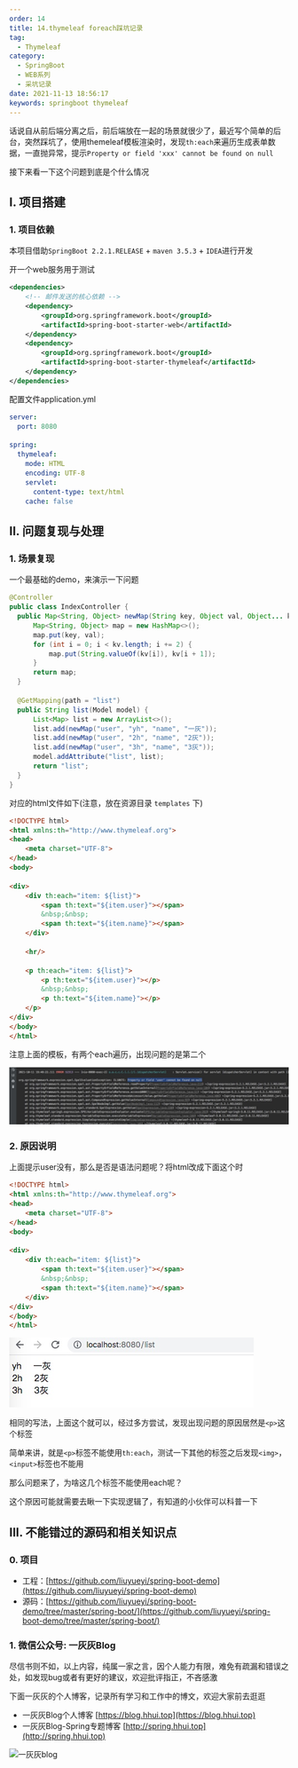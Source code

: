 ```yaml
---
order: 14
title: 14.thymeleaf foreach踩坑记录
tag: 
  - Thymeleaf
category: 
  - SpringBoot
  - WEB系列
  - 采坑记录
date: 2021-11-13 18:56:17
keywords: springboot thymeleaf
---
```


话说自从前后端分离之后，前后端放在一起的场景就很少了，最近写个简单的后台，突然踩坑了，使用themeleaf模板渲染时，发现`th:each`来遍历生成表单数据，一直抛异常，提示`Property or field 'xxx' cannot be found on null`

接下来看一下这个问题到底是个什么情况

<!-- more -->

## I. 项目搭建

### 1. 项目依赖

本项目借助`SpringBoot 2.2.1.RELEASE` + `maven 3.5.3` + `IDEA`进行开发

开一个web服务用于测试

```xml
<dependencies>
    <!-- 邮件发送的核心依赖 -->
    <dependency>
        <groupId>org.springframework.boot</groupId>
        <artifactId>spring-boot-starter-web</artifactId>
    </dependency>
    <dependency>
        <groupId>org.springframework.boot</groupId>
        <artifactId>spring-boot-starter-thymeleaf</artifactId>
    </dependency>
</dependencies>
```


配置文件application.yml

```yaml
server:
  port: 8080

spring:
  thymeleaf:
    mode: HTML
    encoding: UTF-8
    servlet:
      content-type: text/html
    cache: false
```

## II. 问题复现与处理

### 1. 场景复现

一个最基础的demo，来演示一下问题

```java
@Controller
public class IndexController {
  public Map<String, Object> newMap(String key, Object val, Object... kv) {
      Map<String, Object> map = new HashMap<>();
      map.put(key, val);
      for (int i = 0; i < kv.length; i += 2) {
          map.put(String.valueOf(kv[i]), kv[i + 1]);
      }
      return map;
  }

  @GetMapping(path = "list")
  public String list(Model model) {
      List<Map> list = new ArrayList<>();
      list.add(newMap("user", "yh", "name", "一灰"));
      list.add(newMap("user", "2h", "name", "2灰"));
      list.add(newMap("user", "3h", "name", "3灰"));
      model.addAttribute("list", list);
      return "list";
  }
}
```

对应的html文件如下(注意，放在资源目录 `templates` 下)

```html
<!DOCTYPE html>
<html xmlns:th="http://www.thymeleaf.org">
<head>
    <meta charset="UTF-8">
</head>
<body>

<div>
    <div th:each="item: ${list}">
        <span th:text="${item.user}"></span>
        &nbsp;&nbsp;
        <span th:text="${item.name}"></span>
    </div>

    <hr/>

    <p th:each="item: ${list}">
        <p th:text="${item.user}"></p>
        &nbsp;&nbsp;
        <p th:text="${item.name}"></p>
    </p>
</div>
</body>
</html>
```

注意上面的模板，有两个each遍历，出现问题的是第二个

![](/imgs/211113/00.jpg)

### 2. 原因说明

上面提示user没有，那么是否是语法问题呢？将html改成下面这个时

```html
<!DOCTYPE html>
<html xmlns:th="http://www.thymeleaf.org">
<head>
    <meta charset="UTF-8">
</head>
<body>

<div>
    <div th:each="item: ${list}">
        <span th:text="${item.user}"></span>
        &nbsp;&nbsp;
        <span th:text="${item.name}"></span>
    </div>
</div>
</body>
</html>
```

![](/imgs/211113/01.jpg)

相同的写法，上面这个就可以，经过多方尝试，发现出现问题的原因居然是`<p>`这个标签

简单来讲，就是`<p>`标签不能使用`th:each`，测试一下其他的标签之后发现`<img>`，`<input>`标签也不能用

那么问题来了，为啥这几个标签不能使用each呢？

这个原因可能就需要去瞅一下实现逻辑了，有知道的小伙伴可以科普一下

## III. 不能错过的源码和相关知识点

### 0. 项目

- 工程：[https://github.com/liuyueyi/spring-boot-demo](https://github.com/liuyueyi/spring-boot-demo)
- 源码：[https://github.com/liuyueyi/spring-boot-demo/tree/master/spring-boot/](https://github.com/liuyueyi/spring-boot-demo/tree/master/spring-boot/)

### 1. 微信公众号: 一灰灰Blog

尽信书则不如，以上内容，纯属一家之言，因个人能力有限，难免有疏漏和错误之处，如发现bug或者有更好的建议，欢迎批评指正，不吝感激

下面一灰灰的个人博客，记录所有学习和工作中的博文，欢迎大家前去逛逛

- 一灰灰Blog个人博客 [https://blog.hhui.top](https://blog.hhui.top)
- 一灰灰Blog-Spring专题博客 [http://spring.hhui.top](http://spring.hhui.top)


![一灰灰blog](https://spring.hhui.top/spring-blog/imgs/info/info.png)

